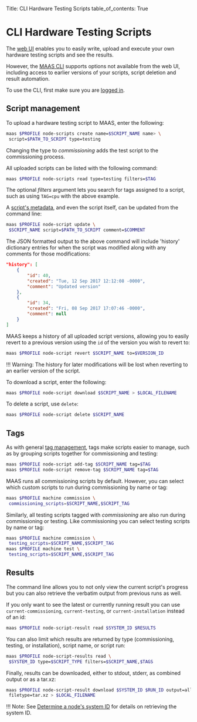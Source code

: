 Title: CLI Hardware Testing Scripts
table_of_contents: True

# CLI Hardware Testing Scripts

The [web UI][hardware-testing] enables you to easily write, upload and execute
your own hardware testing scripts and see the results.

However, the [MAAS CLI][maas-cli] supports options not available from the web
UI, including access to earlier versions of your scripts, script deletion and
result automation.

To use the CLI, first make sure you are [logged in][maas-cli-login].

## Script management

To upload a hardware testing script to MAAS, enter the following:

```bash
maas $PROFILE node-scripts create name=$SCRIPT_NAME name> \
 script=$PATH_TO_SCRIPT type=testing
```

Changing the type to *commissioning* adds the test script to the
commissioning process.

All uploaded scripts can be listed with the following command:

```bash
maas $PROFILE node-scripts read type=testing filters=$TAG
```

The optional *filters* argument lets you search for tags assigned to a script,
such as using `TAG=cpu` with the above example.

A [script's metadata][script-example], and even the script itself, can be
updated from the command line:

```bash
maas $PROFILE node-script update \ 
 $SCRIPT_NAME script=$PATH_TO_SCRIPT comment=$COMMENT
```

The JSON formatted output to the above command will include 'history'
dictionary entries for when the script was modified along with any comments for
those modifications:

```json
"history": [
    {
        "id": 40,
        "created": "Tue, 12 Sep 2017 12:12:08 -0000",
        "comment": "Updated version"
    },
    {
        "id": 34,
        "created": "Fri, 08 Sep 2017 17:07:46 -0000",
        "comment": null
    }
]
```

MAAS keeps a history of all uploaded script versions, allowing you to easily
revert to a previous version using the `id` of the version you wish to revert
to:

```bash
maas $PROFILE node-script revert $SCRIPT_NAME to=$VERSION_ID
```

!!! Warning:
    The history for later modifications will be lost when reverting to an earlier
    version of the script.

To download a script, enter the following:

```bash
maas $PROFILE node-script download $SCRIPT_NAME > $LOCAL_FILENAME
```

To delete a script, use `delete`:

```bash
maas $PROFILE node-script delete $SCRIPT_NAME
```

## Tags

As with general [tag management][tag-management], tags make scripts easier to
manage, such as by grouping scripts together for commissioning and testing:

```bash
maas $PROFILE node-script add-tag $SCRIPT_NAME tag=$TAG
maas $PROFILE node-script remove-tag $SCRIPT_NAME tag=$TAG
```

MAAS runs all commissioning scripts by default. However, you can select which
custom scripts to run during commissioning by name or tag:

```bash
maas $PROFILE machine commission \ 
 commissioning_scripts=$SCRIPT_NAME,$SCRIPT_TAG
```

Similarly, all testing scripts tagged with *commissioning* are also run during
commissioning or testing. Like commissioning you can select testing scripts by
name or tag:


```bash
maas $PROFILE machine commission \ 
 testing_scripts=$SCRIPT_NAME,$SCRIPT_TAG
maas $PROFILE machine test \ 
 testing_scripts=$SCRIPT_NAME,$SCRIPT_TAG
```

## Results

The command line allows you to not only view the current script's progress but
you can also retrieve the verbatim output from previous runs as well.   


If you only want to see the latest or currently running result you can use
`current-commissioning`, `current-testing`, or `current-installation` instead
of an id:

```bash
maas $PROFILE node-script-result read $SYSTEM_ID $RESULTS
```

You can also limit which results are returned by type (commissioning, testing,
or installation), script name, or script run:

```bash
maas $PROFILE node-script-results read \ 
 $SYSTEM_ID type=$SCRIPT_TYPE filters=$SCRIPT_NAME,$TAGS
```
 
Finally, results can be downloaded, either to stdout, stderr, as combined output or as a tar.xz:

```bash
maas $PROFILE node-script-result download $SYSTEM_ID $RUN_ID output=all \
 filetype=tar.xz > $LOCAL_FILENAME
```

!!! Note:
    See [Determine a node's system ID][system-id] for details on retrieving
    the system ID.

<!-- LINKS -->
[hardware-testing]: nodes-hw-scripts.md
[script-example]: nodes-hw-scripts.md#script-example
[maas-cli]: manage-cli.md
[maas-cli-login]: manage-cli.md#log-in-(required)
[system-id]: manage-cli-common#determine-a-node's-system-id
[tag-management]: manage-cli-tags.md

